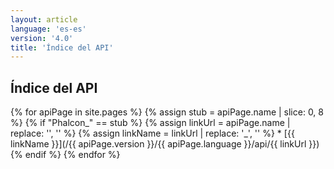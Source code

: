 ```yaml
---
layout: article
language: 'es-es'
version: '4.0'
title: 'Índice del API'
---
```

## Índice del API

{% for apiPage in site.pages %} {% assign stub = apiPage.name | slice: 0, 8 %} {% if "Phalcon_" == stub %} {% assign linkUrl = apiPage.name | replace: '', '' %} {% assign linkName = linkUrl | replace: '_', '\' %} * [{{ linkName }}](/{{ apiPage.version }}/{{ apiPage.language }}/api/{{ linkUrl }}) {% endif %} {% endfor %}